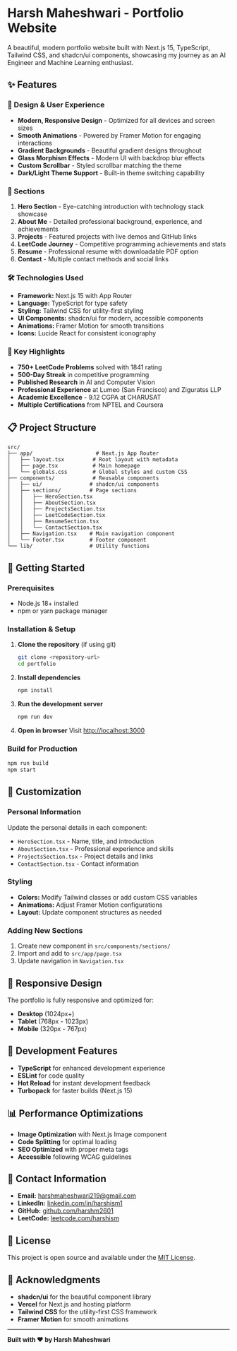 # Harsh Maheshwari - Portfolio Website

A beautiful, modern portfolio website built with Next.js 15, TypeScript, Tailwind CSS, and shadcn/ui components, showcasing my journey as an AI Engineer and Machine Learning enthusiast.

## ✨ Features

### 🎨 Design & User Experience
- **Modern, Responsive Design** - Optimized for all devices and screen sizes
- **Smooth Animations** - Powered by Framer Motion for engaging interactions
- **Gradient Backgrounds** - Beautiful gradient designs throughout
- **Glass Morphism Effects** - Modern UI with backdrop blur effects
- **Custom Scrollbar** - Styled scrollbar matching the theme
- **Dark/Light Theme Support** - Built-in theme switching capability

### 📱 Sections

1. **Hero Section** - Eye-catching introduction with technology stack showcase
2. **About Me** - Detailed professional background, experience, and achievements
3. **Projects** - Featured projects with live demos and GitHub links
4. **LeetCode Journey** - Competitive programming achievements and stats
5. **Resume** - Professional resume with downloadable PDF option
6. **Contact** - Multiple contact methods and social links

### 🛠 Technologies Used

- **Framework:** Next.js 15 with App Router
- **Language:** TypeScript for type safety
- **Styling:** Tailwind CSS for utility-first styling
- **UI Components:** shadcn/ui for modern, accessible components
- **Animations:** Framer Motion for smooth transitions
- **Icons:** Lucide React for consistent iconography

### 🎯 Key Highlights

- **750+ LeetCode Problems** solved with 1841 rating
- **500-Day Streak** in competitive programming
- **Published Research** in AI and Computer Vision
- **Professional Experience** at Lumeo (San Francisco) and Ziguratss LLP
- **Academic Excellence** - 9.12 CGPA at CHARUSAT
- **Multiple Certifications** from NPTEL and Coursera

## 📋 Project Structure

```
src/
├── app/                    # Next.js App Router
│   ├── layout.tsx         # Root layout with metadata
│   ├── page.tsx           # Main homepage
│   └── globals.css        # Global styles and custom CSS
├── components/            # Reusable components
│   ├── ui/               # shadcn/ui components
│   ├── sections/         # Page sections
│   │   ├── HeroSection.tsx
│   │   ├── AboutSection.tsx
│   │   ├── ProjectsSection.tsx
│   │   ├── LeetCodeSection.tsx
│   │   ├── ResumeSection.tsx
│   │   └── ContactSection.tsx
│   ├── Navigation.tsx    # Main navigation component
│   └── Footer.tsx        # Footer component
└── lib/                  # Utility functions
```

## 🚀 Getting Started

### Prerequisites
- Node.js 18+ installed
- npm or yarn package manager

### Installation & Setup

1. **Clone the repository** (if using git)
   ```bash
   git clone <repository-url>
   cd portfolio
   ```

2. **Install dependencies**
   ```bash
   npm install
   ```

3. **Run the development server**
   ```bash
   npm run dev
   ```

4. **Open in browser**
   Visit [http://localhost:3000](http://localhost:3000)

### Build for Production

```bash
npm run build
npm start
```

## 🎨 Customization

### Personal Information
Update the personal details in each component:
- `HeroSection.tsx` - Name, title, and introduction
- `AboutSection.tsx` - Professional experience and skills
- `ProjectsSection.tsx` - Project details and links
- `ContactSection.tsx` - Contact information

### Styling
- **Colors:** Modify Tailwind classes or add custom CSS variables
- **Animations:** Adjust Framer Motion configurations
- **Layout:** Update component structures as needed

### Adding New Sections
1. Create new component in `src/components/sections/`
2. Import and add to `src/app/page.tsx`
3. Update navigation in `Navigation.tsx`

## 📱 Responsive Design

The portfolio is fully responsive and optimized for:
- **Desktop** (1024px+)
- **Tablet** (768px - 1023px)
- **Mobile** (320px - 767px)

## 🔧 Development Features

- **TypeScript** for enhanced development experience
- **ESLint** for code quality
- **Hot Reload** for instant development feedback
- **Turbopack** for faster builds (Next.js 15)

## 📊 Performance Optimizations

- **Image Optimization** with Next.js Image component
- **Code Splitting** for optimal loading
- **SEO Optimized** with proper meta tags
- **Accessible** following WCAG guidelines

## 🤝 Contact Information

- **Email:** harshmaheshwari219@gmail.com
- **LinkedIn:** [linkedin.com/in/harshism1](https://linkedin.com/in/harshism1)
- **GitHub:** [github.com/harshm2601](https://github.com/harshm2601)
- **LeetCode:** [leetcode.com/harshism](https://leetcode.com/harshism)

## 📄 License

This project is open source and available under the [MIT License](LICENSE).

## 🙏 Acknowledgments

- **shadcn/ui** for the beautiful component library
- **Vercel** for Next.js and hosting platform
- **Tailwind CSS** for the utility-first CSS framework
- **Framer Motion** for smooth animations

---

**Built with ❤️ by Harsh Maheshwari**
